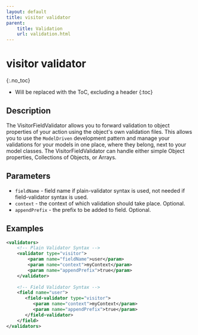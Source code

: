 ```yaml
---
layout: default
title: visitor validator
parent:
    title: Validation
    url: validation.html
---
```


# visitor validator
{:.no_toc}

* Will be replaced with the ToC, excluding a header
{:toc}

## Description

The VisitorFieldValidator allows you to forward validation to object properties of your action using the object's own 
validation files. This allows you to use the `ModelDriven` development pattern and manage your validations for your models 
in one place, where they belong, next to your model classes. The VisitorFieldValidator can handle either simple Object 
properties, Collections of Objects, or Arrays.

## Parameters

- `fieldName` - field name if plain-validator syntax is used, not needed if field-validator syntax is used.
- `context` - the context of which validation should take place. Optional.
- `appendPrefix` - the prefix to be added to field. Optional.

## Examples

```xml
<validators>
    <!-- Plain Validator Syntax -->
    <validator type="visitor">
        <param name="fieldName">user</param>
        <param name="context">myContext</param>
        <param name="appendPrefix">true</param>
    </validator>
 
    <!-- Field Validator Syntax -->
    <field name="user">
       <field-validator type="visitor">
          <param name="context">myContext</param>
          <param name="appendPrefix">true</param>
       </field-validator>
    </field>
</validators>
```
